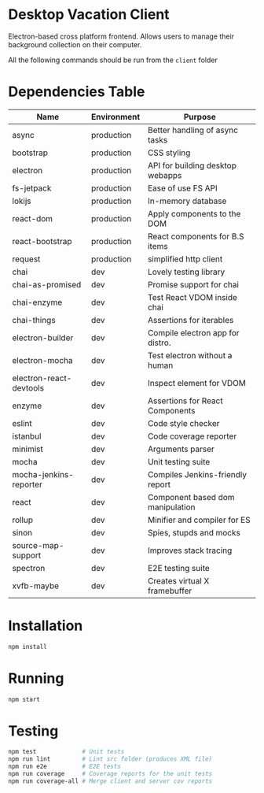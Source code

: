 # Desktop Vacation Client
Electron-based cross platform frontend. Allows users to manage their
background collection on their computer.

All the following commands should be run from the `client` folder

# Dependencies Table

|         Name            | Environment |              Purpose             |
|-------------------------|-------------|----------------------------------|
| async                   | production  | Better handling of async tasks   |
| bootstrap               | production  | CSS styling                      |
| electron                | production  | API for building desktop webapps |
| fs-jetpack              | production  | Ease of use FS API               |
| lokijs                  | production  | In-memory database               |
| react-dom               | production  | Apply components to the DOM      |
| react-bootstrap         | production  | React components for B.S items   |
| request                 | production  | simplified http client           |
| chai                    | dev         | Lovely testing library           |
| chai-as-promised        | dev         | Promise support for chai         |
| chai-enzyme             | dev         | Test React VDOM inside chai      |
| chai-things             | dev         | Assertions for iterables         |
| electron-builder        | dev         | Compile electron app for distro. |
| electron-mocha          | dev         | Test electron without a human    |
| electron-react-devtools | dev         | Inspect element for VDOM         |
| enzyme                  | dev         | Assertions for React Components  |
| eslint                  | dev         | Code style checker               |
| istanbul                | dev         | Code coverage reporter           |
| minimist                | dev         | Arguments parser                 |
| mocha                   | dev         | Unit testing suite               |
| mocha-jenkins-reporter  | dev         | Compiles Jenkins-friendly report |
| react                   | dev         | Component based dom manipulation |
| rollup                  | dev         | Minifier and compiler for ES     |
| sinon                   | dev         | Spies, stupds and mocks          |
| source-map-support      | dev         | Improves stack tracing           |
| spectron                | dev         | E2E testing suite                |
| xvfb-maybe              | dev         | Creates virtual X framebuffer    |

# Installation

```bash
npm install
```

# Running

```bash
npm start
```

# Testing

```bash
npm test             # Unit tests
npm run lint         # Lint src folder (produces XML file)
npm run e2e          # E2E tests
npm run coverage     # Coverage reports for the unit tests
npm run coverage-all # Merge client and server cov reports
```
